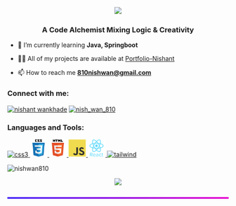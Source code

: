 <p align="center">
  <img src="https://capsule-render.vercel.app/api?type=waving&color=gradient&height=180&section=header&text=Nishwan%20👨‍💻&fontSize=45&fontAlignY=35&animation=twinkling&fontColor=fff"/>
</p>


<h3 align="center">A Code Alchemist Mixing Logic & Creativity</h3>

- 🌱 I’m currently learning **Java, Springboot**

- 👨‍💻 All of my projects are available at [Portfolio-Nishant](https://nishwan810.github.io/Portfolio/)

- 📫 How to reach me **810nishwan@gmail.com**

<h3 align="left">Connect with me:</h3>
<p align="left">
<a href="https://linkedin.com/in/nishant wankhade" target="blank"><img align="center" src="https://raw.githubusercontent.com/rahuldkjain/github-profile-readme-generator/master/src/images/icons/Social/linked-in-alt.svg" alt="nishant wankhade" height="30" width="40" /></a>
<a href="https://instagram.com/nish_wan_810" target="blank"><img align="center" src="https://raw.githubusercontent.com/rahuldkjain/github-profile-readme-generator/master/src/images/icons/Social/instagram.svg" alt="nish_wan_810" height="30" width="40" /></a>
</p>

<h3 align="left">Languages and Tools:</h3>
<p align="left">  <a href="https://www.w3schools.com/css/" target="_blank" rel="noreferrer"> <img src="https://cdn.jsdelivr.net/gh/devicons/devicon@latest/icons/java/java-original-wordmark.svg" alt="css3" width="40" height="40"/> </a> <a href="https://www.w3schools.com/css/" target="_blank" rel="noreferrer"> <img src="https://raw.githubusercontent.com/devicons/devicon/master/icons/css3/css3-original-wordmark.svg" alt="css3" width="40" height="40"/> </a> <a href="https://www.w3.org/html/" target="_blank" rel="noreferrer"> <img src="https://raw.githubusercontent.com/devicons/devicon/master/icons/html5/html5-original-wordmark.svg" alt="html5" width="40" height="40"/> </a>  <a href="https://developer.mozilla.org/en-US/docs/Web/JavaScript" target="_blank" rel="noreferrer"> <img src="https://raw.githubusercontent.com/devicons/devicon/master/icons/javascript/javascript-original.svg" alt="javascript" width="40" height="40"/> </a> <a href="https://reactjs.org/" target="_blank" rel="noreferrer"> <img src="https://raw.githubusercontent.com/devicons/devicon/master/icons/react/react-original-wordmark.svg" alt="react" width="40" height="40"/> </a> <a href="https://tailwindcss.com/" target="_blank" rel="noreferrer"> <img src="https://www.vectorlogo.zone/logos/tailwindcss/tailwindcss-icon.svg" alt="tailwind" width="40" height="40"/> </a> </p>

<p><img align="center" src="https://github-readme-stats.vercel.app/api/top-langs?username=nishwan810&show_icons=true&locale=en&layout=compact" alt="nishwan810" /></p>

<p align="center">
  <img src="https://capsule-render.vercel.app/api?type=venom&color=0:fc00ff,100:00dbde&height=160&section=footer&text=⚡%20Keep%20Creating%20and%20Innovating!%20⚡&fontColor=ffffff&fontAlignY=45&fontSize=20&animation=twinkling"/>
</p>

<svg width="100%" height="4">
  <rect width="100%" height="4" fill="url(#gradient)" />
  <defs>
    <linearGradient id="gradient">
      <stop offset="0%">
        <animate attributeName="stop-color" values="#ff00cc;#3333ff;#ff00cc" dur="3s" repeatCount="indefinite" />
      </stop>
      <stop offset="100%">
        <animate attributeName="stop-color" values="#3333ff;#ff00cc;#3333ff" dur="3s" repeatCount="indefinite" />
      </stop>
    </linearGradient>
  </defs>
</svg>




